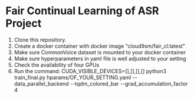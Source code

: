 # Fair Continual Learning of ASR Project

1. Clone this repository.
2. Create a docker container with docker image "cloud9sm/fair_cl:latest"
3. Make sure CommonVoice dataset is mounted to your docker container
4. Make sure hyperparameters in yaml file is well adjusted to your setting
5. Check the availability of four GPUs
6. Run the command: CUDA_VISIBLE_DEVICES=[],[],[],[] python3 train_final.py hparams/OF_YOUR_SETTING.yaml --data_parallel_backend --tqdm_colored_bar --grad_accumulation_factor 4
   
